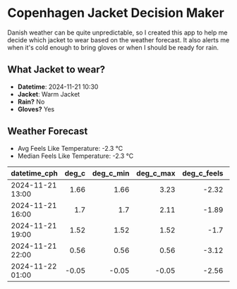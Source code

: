 
# Copenhagen Jacket Decision Maker

Danish weather can be quite unpredictable, so I created this app to help me decide which jacket to wear based on the weather forecast. 
It also alerts me when it's cold enough to bring gloves or when I should be ready for rain.

## What Jacket to wear?

- **Datetime**: 2024-11-21 10:30
- **Jacket**: Warm Jacket
- **Rain?** No
- **Gloves?** Yes

## Weather Forecast
- Avg Feels Like Temperature: -2.3 °C
- Median Feels Like Temperature: -2.3 °C

| datetime_cph     |   deg_c |   deg_c_min |   deg_c_max |   deg_c_feels | weather   | wind   | rain   |
|:-----------------|--------:|------------:|------------:|--------------:|:----------|:-------|:-------|
| 2024-11-21 13:00 |    1.66 |        1.66 |        3.23 |         -2.32 | Clear     | Low    | None   |
| 2024-11-21 16:00 |    1.7  |        1.7  |        2.11 |         -1.89 | Clear     | Low    | None   |
| 2024-11-21 19:00 |    1.52 |        1.52 |        1.52 |         -1.7  | Clouds    | Low    | None   |
| 2024-11-21 22:00 |    0.56 |        0.56 |        0.56 |         -3.12 | Clouds    | Low    | None   |
| 2024-11-22 01:00 |   -0.05 |       -0.05 |       -0.05 |         -2.56 | Clouds    | Low    | None   |
        